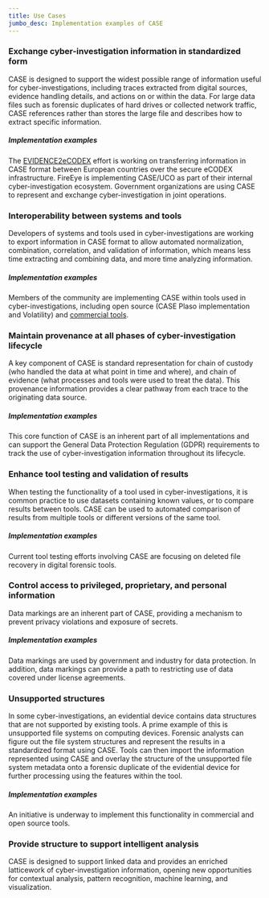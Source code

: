 ```yaml
---
title: Use Cases
jumbo_desc: Implementation examples of CASE
---
```


### Exchange cyber-investigation information in standardized form
CASE is designed to support the widest possible range of information useful for cyber-investigations, including traces extracted from digital sources, evidence handling details, and actions on or within the data. For large data files such as forensic duplicates of hard drives or collected network traffic, CASE references rather than stores the large file and describes how to extract specific information.

##### Implementation examples
The [EVIDENCE2eCODEX](https://evidence2e-codex.eu) effort is working on transferring information in CASE format between European countries over the secure eCODEX infrastructure. FireEye is implementing CASE/UCO as part of their internal cyber-investigation ecosystem. Government organizations are using CASE to represent and exchange cyber-investigation in joint operations.

### Interoperability between systems and tools
Developers of systems and tools used in cyber-investigations are working to export information in CASE format to allow automated normalization, combination, correlation, and validation of information, which means less time extracting and combining data, and more time analyzing information.

##### Implementation examples
Members of the community are implementing CASE within tools used in cyber-investigations, including open source (CASE Plaso implementation and Volatility) and [commercial tools](/community/members.html).

### Maintain provenance at all phases of cyber-investigation lifecycle
A key component of CASE is standard representation for chain of custody (who handled the data at what point in time and where), and chain of evidence (what processes and tools were used to treat the data). This provenance information provides a clear pathway from each trace to the originating data source.

##### Implementation examples
This core function of CASE is an inherent part of all implementations and can support the General Data Protection Regulation (GDPR) requirements to track the use of cyber-investigation information throughout its lifecycle.

### Enhance tool testing and validation of results
When testing the functionality of a tool used in cyber-investigations, it is common practice to use datasets containing known values, or to compare results between tools. CASE can be used to automated comparison of results from multiple tools or different versions of the same tool.

##### Implementation examples
Current tool testing efforts involving CASE are focusing on deleted file recovery in digital forensic tools.

### Control access to privileged, proprietary, and personal information
Data markings are an inherent part of CASE, providing a mechanism to prevent privacy violations and exposure of secrets.

##### Implementation examples
Data markings are used by government and industry for data protection. In addition, data markings can provide a path to restricting use of data covered under license agreements.

### Unsupported structures
In some cyber-investigations, an evidential device contains data structures that are not supported by existing tools. A prime example of this is unsupported file systems on computing devices. Forensic analysts can figure out the file system structures and represent the results in a standardized format using CASE. Tools can then import the information represented using CASE and overlay the structure of the unsupported file system metadata onto a forensic duplicate of the evidential device for further processing using the features within the tool.

##### Implementation examples
An initiative is underway to implement this functionality in commercial and open source tools.

### Provide structure to support intelligent analysis
CASE is designed to support linked data and provides an enriched latticework of cyber-investigation information, opening new opportunities for contextual analysis, pattern recognition, machine learning, and visualization.
